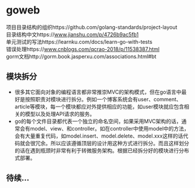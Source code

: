 # goweb
项目目录结构的组织https://github.com/golang-standards/project-layout<br>
目录结构中文https://www.jianshu.com/p/4726b9ac5fb1<br>
单元测试的写法https://learnku.com/docs/learn-go-with-tests<br>
错误处理https://www.cnblogs.com/qcrao-2018/p/11538387.html<br>
gorm文档http://gorm.book.jasperxu.com/associations.html#bt<br>

## 模块拆分
* 很多其它面向对象的编程语言都非常推崇MVC的架构模式，但在go语言中最好是按照职责对模块进行拆分。例如一个博客系统会有user、comment、article等模块，每一个模块都应对外提供相应的功能，如user模块就应包含相关的模型以及处理API请求的服务。
* go的每个文件目录都代表一个独立的命名空间，如果采用MVC架构的话，通常会有model、view、和controller。如在controller中使用model中的方法，会有大量重复代码，如model.insert、model.delete、model.xxx这样的话代码就会很冗余。所以应该遵循顶层的设计用这种方式进行拆分。而且这样划分的话在遇到瓶颈时非常有利于转微服务架构。根据已经拆分好的模块进行分布式部署。
## 待续...
